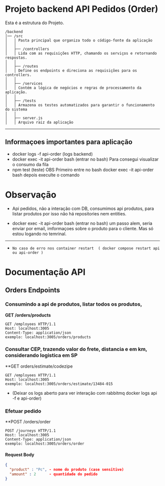 # Projeto backend API Pedidos (Order)

Esta é a estrutura do Projeto.
```plaintext
/backend
│── /src
│   │ Pasta principal que organiza todo o código-fonte da aplicação
│   │ 
│   ├── /controllers
│   │ Lida com as requisições HTTP, chamando os serviços e retornando respostas.
│   │ 
│   ├── /routes
│   │ Define os endpoints e direciona as requisições para os controllers.
│   │ 
│   ├── /services
│   │ Contém a lógica de negócios e regras de processamento da aplicação.
│   │ 
│   ├── /tests
│   │ Armazena os testes automatizados para garantir o funcionamento do sistema
│   │ 
│   ├── server.js 
│   │ Arquivo raiz da aplicação
```
--------------------------------------------------------------------------------
## Informaçoes importantes para aplicação
- docker logs -f api-order (logs backend) 
- docker exec -it api-order bash (entrar no bash) Para consegui visualizar o consumo da fila
- npm test (teste) OBS Primeiro entre no bash docker exec -it api-order bash depois execulte o comando

# Observação
- Api pedidos, não a interação com DB, consumimos api produtos, para listar produtos por isso não há repositories nem entities.

- docker exec -it api-order bash (entrar no bash)
um passo alem, seria enviar por email, imformaçoes sobre o produto para o cliente. Mas só estou logando no temrinal.
--------------------------------------------------------------------------------

- `No caso de erro nos container restart  ( docker compose restart api ou api-order )`

# Documentação API

## Orders Endpoints

### Consumindo a api de produtos, listar todos os produtos, 
**GET /orders/products**
```http
GET /employees HTTP/1.1
Host: localhost:3005
Content-Type: application/json
exemplo: localhost:3005/orders/products
```

### Consultar CEP, trazendo valor do frete, distancia e em km, considerando logistica em SP 
**GET orders/estimate/codezipe
```http
GET /employees HTTP/1.1
Host: localhost:3005
exemplo: localhost:3005/orders/estimate/13484-015
```

- (Deixar os logs aberto para ver interação com rabbitmq docker logs api -f e api-order)
### Efetuar pedido
**POST /orders/order
```http
POST /journeys HTTP/1.1
Host: localhost:3005
Content-Type: application/json
exemplo: localhost:3005/orders/order
```
#### Request Body
```json
{
  "product" : "Pc", - nome do produto (case sensitive)
  "amount" : 2      - quantidade do pedido  
} 
```

